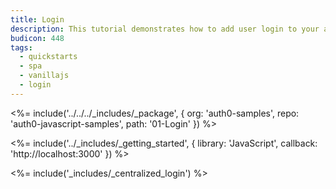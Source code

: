```yaml
---
title: Login
description: This tutorial demonstrates how to add user login to your application with Auth0
budicon: 448
tags:
  - quickstarts
  - spa
  - vanillajs
  - login
---
```


<%= include('../../../_includes/_package', {
  org: 'auth0-samples',
  repo: 'auth0-javascript-samples',
  path: '01-Login'
}) %>

<%= include('../_includes/_getting_started', { library: 'JavaScript', callback: 'http://localhost:3000' }) %>

<%= include('_includes/_centralized_login') %>
